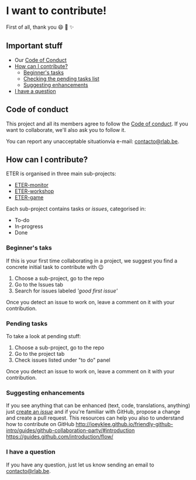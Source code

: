 # I want to contribute!

First of all, thank you :smile: :sparkling_heart: :sparkles:

## Important stuff

- Our [Code of Conduct](#code-of-conduct)
- [How can I contribute?](#how-can-i-contribute)
  * [Beginner's tasks](#tasks-for-beginners)
  * [Checking the pending tasks list](#pending-tasks)
  * [Suggesting enhancements](#suggesting-enhancements)
- [I have a question](#i-have-a-question)

## Code of conduct

This project and all its members agree to follow the [Code of conduct](CODE_OF_CONDUCT.md). If you want to collaborate, we'll also ask you to follow it.

You can report any unacceptable situationvia e-mail: [contacto@rlab.be](mailto:contacto@mail.com).

## How can I contribute?

ETER is organised in three main sub-projects:

* [ETER-monitor](https://github.com/rlyehlab/eter-monitor)
* [ETER-workshop](https://github.com/rlyehlab/eter-workshop)
* [ETER-game](https://github.com/rlyehlab/eter-game)

Each sub-project contains tasks or *issues*, categorised in:

* To-do
* In-progress
* Done

### Beginner's taks

If this is your first time collaborating in a project, we suggest you find a concrete initial task to contribute with :wink:

1. Choose a sub-project, go to the repo
2. Go to the Issues tab
3. Search for issues labeled *'good first issue'*

Once you detect an issue to work on, leave a comment on it with your contribution.

### Pending tasks

To take a look at pending stuff:

1. Choose a sub-project, go to the repo
2. Go to the project tab
3. Check issues listed under "to do" panel

Once you detect an issue to work on, leave a comment on it with your contribution. 

### Suggesting enhancements

If you see anything that can be enhanced (text, code, translations, anything) just [create an *issue*](https://help.github.com/articles/creating-an-issue/) and if you're familiar with GitHub, propose a change and create a pull request.
This resources can help you also to understand how to contribute on GitHub
http://joeyklee.github.io/friendly-github-intro/guides/github-collaboration-party/#introduction
https://guides.github.com/introduction/flow/

### I have a question

If you have any question, just let us know sending an email to [contacto@rlab.be](mailto:contacto@mail.com).
